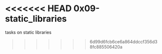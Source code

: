 <<<<<<< HEAD
0x09-static_libraries
=======
 tasks on static libraries
>>>>>>> 6d99d6fcb6ce6a864ddccf356d38fc885506420a

